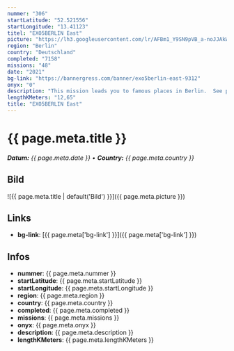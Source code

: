 ```yaml
---
nummer: "306"
startLatitude: "52.521556"
startLongitude: "13.41123"
titel: "EXO5BERLIN East"
picture: "https://lh3.googleusercontent.com/lr/AFBm1_Y9SN9pVB_a-noJJAkWv1UZPih57FYLlIy1kJ6uwZEjLzJ2o4VXaLFJB_DF1GtuUIbh9qeXEYoEZmGLcd16eeXSiH4XXRH7TRqxkp2kV5e8Hv5r_4Eo2TBhvJ3Gn1GijyiKz0MZxlKV8skWkviVxnMnFETw49utiyDQTtcqhZq52ImGAx-AAYj1wxqPo7NJ5RWQgRB89fjvuZY6suljz-UAS2bI_0J2kiuOueQx5sHPW8Ian0jYorPcb7AUyaIwVNQGtdtBDBMKpwELK0Mf9FdpIB5DtaiN8xX2vttKEM7RfL2BTz_g55vMOr6yiO-W3k9MhrBA_L0NUmCvqDG9PC-IHv_v7sf_IZ_7C5PFxW7sAakBLpe2hh54PmTMzEZMWxYz7eXJZGu7n93Q4IUl2-YUnyczUeR8r-OATyjYE-w8kdIgSlyYm3z9673-tB_dVZUPQxTAZMfvF2BQ0rr49-TRm9_y-MdrQMIqo6eeHwn_B11OQzV9lgZjFCTeq3gEXKIJn0vdGUra9gQ62nSyZ_ZdpIQQgyT8EMwqyHFvDIiY9KfxnuEawkF8rXuVj3EqIi-RcsYFJtLQHkl3Uw71eSJyhHHMw1KKgu-cjzK4JXLHDoOMaP7GpMlkfy5pupE6MnS7wA3_BzT19gSI6kjQs6EHeH70bpZUAlJDeSTAfO_WTjE8IOi2A9pQnd91Fw336AhMG15T6Eq24JWJcKZyNUoG7CGnri66bqwpnaS7ZCGt0Lgdkp0GTfqohzC2wmHB8P_vXyMZcHqixnLdjPhwz0Nv805b7XAfOOluiYpL6irMMh9SLXzrhnsDbAXNncCqTpfyx6kqrYJ2n2IU-0KUA9Azgn2jdkxHeU5C"
region: "Berlin"
country: "Deutschland"
completed: "7158"
missions: "48"
date: "2021"
bg-link: "https://bannergress.com/banner/exo5berlin-east-9312"
onyx: "0"
description: "This mission leads you to famous places in Berlin.  See places of Resistance history and farmgrounds. The first mission starts at Alexanderplatz."
lengthKMeters: "12,65"
title: "EXO5BERLIN East"
---
```


# {{ page.meta.title }}
_**Datum:** {{ page.meta.date }} • **Country:** {{ page.meta.country }}_

## Bild
![{{ page.meta.title | default('Bild') }}]({{ page.meta.picture }})

## Links
- **bg-link**: [{{ page.meta['bg-link'] }}]({{ page.meta['bg-link'] }})

## Infos
- **nummer**: {{ page.meta.nummer }}
- **startLatitude**: {{ page.meta.startLatitude }}
- **startLongitude**: {{ page.meta.startLongitude }}
- **region**: {{ page.meta.region }}
- **country**: {{ page.meta.country }}
- **completed**: {{ page.meta.completed }}
- **missions**: {{ page.meta.missions }}
- **onyx**: {{ page.meta.onyx }}
- **description**: {{ page.meta.description }}
- **lengthKMeters**: {{ page.meta.lengthKMeters }}


